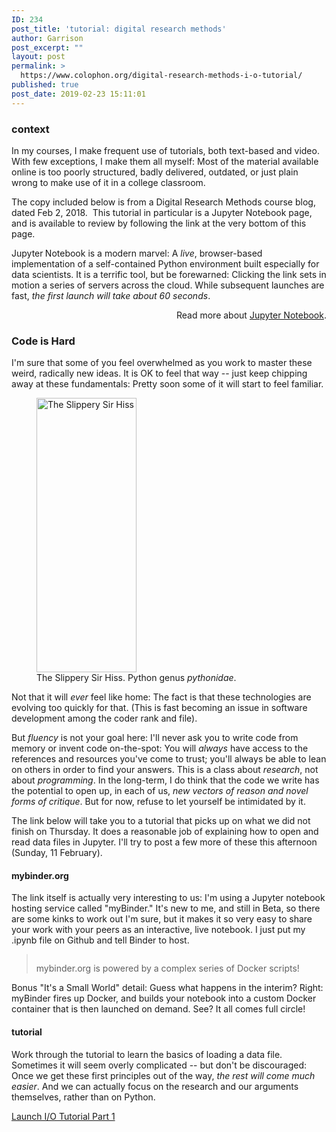 ```yaml
---
ID: 234
post_title: 'tutorial: digital research methods'
author: Garrison
post_excerpt: ""
layout: post
permalink: >
  https://www.colophon.org/digital-research-methods-i-o-tutorial/
published: true
post_date: 2019-02-23 15:11:01
---
```

<!-- wp:heading {"level":3} -->
<h3>context</h3>
<!-- /wp:heading -->

<!-- wp:paragraph {"backgroundColor":"primary"} -->
<p class="has-background has-primary-background-color">In my courses, I make frequent use of tutorials, both text-based and video.  With few exceptions, I make them all myself:  Most of the material available online is too poorly structured, badly delivered, outdated, or just plain wrong to make use of it in a college classroom.</p>
<!-- /wp:paragraph -->

<!-- wp:paragraph {"backgroundColor":"primary"} -->
<p class="has-background has-primary-background-color">The copy included below is from a Digital Research Methods course blog, dated Feb 2, 2018.  This tutorial in particular is a Jupyter Notebook page, and is available to review by following the link at the very bottom of this page.</p>
<!-- /wp:paragraph -->

<!-- wp:paragraph {"backgroundColor":"primary"} -->
<p class="has-background has-primary-background-color">Jupyter<strong> </strong>Notebook is a modern marvel:  A <em>live</em>, browser-based implementation of a self-contained Python environment built especially for data scientists.  It is a terrific tool, but be forewarned:  Clicking the link sets in motion a series of servers across the cloud.  While subsequent launches are fast, <em>the first launch will take about 60 seconds</em>. </p>
<!-- /wp:paragraph -->

<!-- wp:paragraph {"align":"right"} -->
<p style="text-align:right">Read more about <a href="https://jupyter.org">Jupyter Notebook</a>.</p>
<!-- /wp:paragraph -->

<!-- wp:heading {"level":3} -->
<h3>Code is Hard</h3>
<!-- /wp:heading -->

<!-- wp:paragraph -->
<p>I'm sure that some of you feel overwhelmed as you work to master these weird, radically new ideas.  It is OK to feel that way -- just keep chipping away at these fundamentals:  Pretty soon some of it will start to feel familiar.</p>
<!-- /wp:paragraph -->

<!-- wp:image {"align":"left","width":160,"height":439} -->
<div class="wp-block-image"><figure class="alignleft is-resized"><img src="https://www.digitalresearch.online/wp-content/uploads/2018/02/Sir_Hiss-1.gif" alt="The Slippery Sir Hiss" width="160" height="439"/><figcaption>The Slippery Sir Hiss.  Python genus <em>pythonidae</em>.</figcaption></figure></div>
<!-- /wp:image -->

<!-- wp:paragraph -->
<p>Not that it will <em>ever</em> feel like home:  The fact is that these technologies are evolving too quickly for that.  (This is fast becoming an issue in software development among the coder rank and file).</p>
<!-- /wp:paragraph -->

<!-- wp:paragraph -->
<p>But <em>fluency</em> is not your goal here:  I'll never ask you to write code from memory or invent code on-the-spot:  You will <em>always</em> have access to the references and resources you've come to trust; you'll always be able to lean on others in order to find your answers.  This is a class about <em>research</em>, not about <em>programming</em>.  In the long-term, I do think that the code we write has the potential to open up, in each of us, <em>new vectors of reason and novel forms of critique</em>.  But for now, refuse to let yourself be intimidated by it.   </p>
<!-- /wp:paragraph -->

<!-- wp:paragraph -->
<p>The link below will take you to a tutorial that picks up on what we did not finish on Thursday.  It does a reasonable job of explaining how to open and read data files in Jupyter.  I'll try to post a few more of these this afternoon (Sunday, 11 February). </p>
<!-- /wp:paragraph -->

<!-- wp:heading {"level":4} -->
<h4>my<b>binder</b>.org</h4>
<!-- /wp:heading -->

<!-- wp:paragraph -->
<p>The link itself is actually very interesting to us:  I'm using a Jupyter notebook hosting service called "myBinder."  It's new to me, and still in Beta, so there are some kinks to work out I'm sure, but it makes it so very easy to share your work with your peers as an interactive, live notebook.  I just put my .ipynb file on Github and tell Binder to host. </p>
<!-- /wp:paragraph -->

<!-- wp:ugb/blockquote {"quotationMark":"square-fat","quotationSize":0,"design":"huge"} -->
<blockquote class="wp-block-ugb-blockquote ugb-blockquote ugb-blockquote--v2 ugb--background-opacity-5 ugb-blockquote--design-huge ugb-blockquote--small-quote"><div class="ugb-content-wrapper"><svg viewbox="0 0 50 50" xmlns="http://www.w3.org/2000/svg" style="fill:;width:0;height:0"><path d="M12.5 9.2H19c1.1 0 1.8.2 2.3.7.5.5.7 1.2.7 2.3v3.4c0 1.1-.2 1.8-.7 2.3-.5.5-1.2.7-2.3.7h-5.8c-.7 0-1.3.2-1.7.6-.4.4-.6 1-.6 1.7v1.3H20c1.1 0 1.8.2 2.3.7.5.5.7 1.2.7 2.3v12.5c0 1.1-.2 1.8-.7 2.3-.5.5-1.2.7-2.3.7H3c-1.1 0-1.8-.2-2.3-.7-.5-.4-.7-1.2-.7-2.2V21.9c0-4.3 1.1-7.4 3.4-9.6 2.3-2 5.3-3.1 9.1-3.1zm26.9 0h6.5c1.1 0 1.8.2 2.3.7.5.5.7 1.2.7 2.3v3.4c0 1.1-.2 1.8-.7 2.3-.5.5-1.2.7-2.3.7h-5.8c-.7 0-1.3.2-1.7.6-.4.4-.6 1-.6 1.7v1.3H47c1.1 0 1.8.2 2.3.7.5.5.7 1.2.7 2.3v12.5c0 1.1-.2 1.8-.7 2.3-.5.5-1.2.7-2.3.7H30c-1.1 0-1.8-.2-2.3-.7-.5-.5-.7-1.2-.7-2.3V21.9c0-4.3 1.1-7.4 3.4-9.6 2.2-2 5.2-3.1 9-3.1z"></path></svg><p class="ugb-blockquote__text" style="color:">mybinder.org is powered by a complex series of Docker scripts!</p></div></blockquote>
<!-- /wp:ugb/blockquote -->

<!-- wp:paragraph -->
<p>Bonus "It's a Small World" detail:  Guess what happens in the interim?  Right:  myBinder fires up Docker, and builds your notebook into a custom Docker container that is then launched on demand.  See?  It all comes full circle! </p>
<!-- /wp:paragraph -->

<!-- wp:heading {"level":4} -->
<h4>tutorial</h4>
<!-- /wp:heading -->

<!-- wp:paragraph -->
<p>Work through the tutorial to learn the basics of loading a data file.  Sometimes it will seem overly complicated -- but don't be discouraged:  Once we get these first principles out of the way, <em>the rest will come much easier</em>.  And we can actually focus on the research and our arguments themselves, rather than on Python. </p>
<!-- /wp:paragraph -->

<!-- wp:paragraph -->
<p><a href="https://mybinder.org/v2/gh/LeMasters/Jupyter_Tutyr/master?filepath=IO_Tutorial_One.ipynb" target="_blank" rel="noreferrer noopener" aria-label="Launch I/O Tutorial Part 1 (opens in a new tab)">Launch I/O Tutorial Part 1</a></p>
<!-- /wp:paragraph -->
